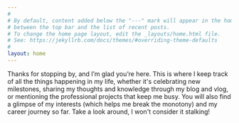 ```yaml
---
#
# By default, content added below the "---" mark will appear in the home page
# between the top bar and the list of recent posts.
# To change the home page layout, edit the _layouts/home.html file.
# See: https://jekyllrb.com/docs/themes/#overriding-theme-defaults
#
layout: home
---
```

Thanks for stopping by, and I’m glad you’re here. This is where I keep track of all the things happening in my life, whether it's celebrating new milestones, sharing my thoughts and knowledge through my blog and vlog, or mentioning the professional projects that keep me busy. You will also find a glimpse of my interests (which helps me break the monotony) and my career journey so far. Take a look around, I won't consider it stalking!
